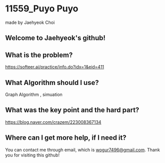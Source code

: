 # 11559_Puyo Puyo

made by Jaehyeok Choi

## Welcome to Jaehyeok's github!

## What is the problem?

https://softeer.ai/practice/info.do?idx=1&eid=411

## What Algorithm should I use?

Graph Algorithm , simuation

## What was the key point and the hard part?

https://blog.naver.com/crazem/223008367134

## Where can I get more help, if I need it?

You can contact me through email, which is wogur7496@gmail.com.
Thank you for visiting this github!
